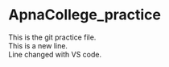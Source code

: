 # ApnaCollege_practice
This is the git practice file.<br>
This is a new line.<br>
Line changed with VS code.